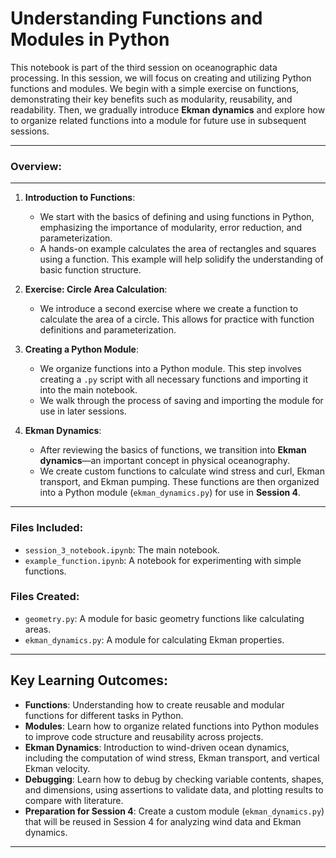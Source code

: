 # **Understanding Functions and Modules in Python**

This notebook is part of the third session on oceanographic data processing. In this session, we will focus on creating and utilizing Python functions and modules. We begin with a simple exercise on functions, demonstrating their key benefits such as modularity, reusability, and readability. Then, we gradually introduce **Ekman dynamics** and explore how to organize related functions into a module for future use in subsequent sessions.

---

### **Overview**:
---
1. **Introduction to Functions**:
   - We start with the basics of defining and using functions in Python, emphasizing the importance of modularity, error reduction, and parameterization.
   - A hands-on example calculates the area of rectangles and squares using a function. This example will help solidify the understanding of basic function structure.

2. **Exercise: Circle Area Calculation**:
   - We introduce a second exercise where we create a function to calculate the area of a circle. This allows for practice with function definitions and parameterization.

3. **Creating a Python Module**:
   - We organize functions into a Python module. This step involves creating a `.py` script with all necessary functions and importing it into the main notebook.
   - We walk through the process of saving and importing the module for use in later sessions.

4. **Ekman Dynamics**:
   - After reviewing the basics of functions, we transition into **Ekman dynamics**—an important concept in physical oceanography.
   - We create custom functions to calculate wind stress and curl, Ekman transport, and Ekman pumping. These functions are then organized into a Python module (`ekman_dynamics.py`) for use in **Session 4**.

---

### Files Included:

- `session_3_notebook.ipynb`: The main notebook.
- `example_function.ipynb`: A notebook for experimenting with simple functions.

### Files Created:
- `geometry.py`: A module for basic geometry functions like calculating areas.
- `ekman_dynamics.py`: A module for calculating Ekman properties.

---

## **Key Learning Outcomes**:

- **Functions**: Understanding how to create reusable and modular functions for different tasks in Python.
- **Modules**: Learn how to organize related functions into Python modules to improve code structure and reusability across projects.
- **Ekman Dynamics**: Introduction to wind-driven ocean dynamics, including the computation of wind stress, Ekman transport, and vertical Ekman velocity.
- **Debugging**: Learn how to debug by checking variable contents, shapes, and dimensions, using assertions to validate data, and plotting results to compare with literature.
- **Preparation for Session 4**: Create a custom module (`ekman_dynamics.py`) that will be reused in Session 4 for analyzing wind data and Ekman dynamics.

---

